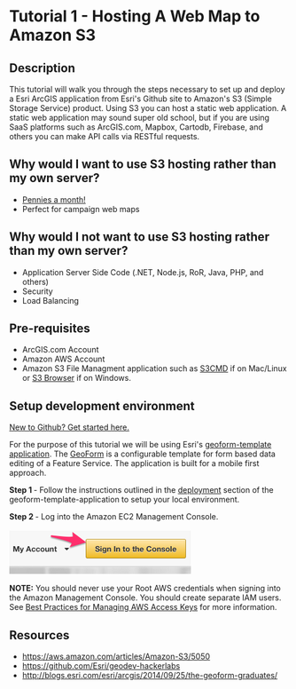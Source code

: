 # Tutorial 1 - Hosting A Web Map to Amazon S3

## Description

This tutorial will walk you through the steps necessary to set up and deploy a Esri ArcGIS application from Esri's Github site  to Amazon's S3 (Simple Storage Service) product.  Using S3 you can host a static web application.  A static web application may sound super old school, but if you are using SaaS platforms such as ArcGIS.com, Mapbox, Cartodb, Firebase, and others you can make API calls via RESTful requests.  

## Why would I want to use S3 hosting rather than my own server?
* [Pennies a month!](http://aws.amazon.com/s3/pricing/)
* Perfect for campaign web maps

## Why would I not want to use S3 hosting rather than my own server?
* Application Server Side Code (.NET, Node.js, RoR, Java, PHP, and others)
* Security
* Load Balancing

## Pre-requisites

* ArcGIS.com Account
* Amazon AWS Account
* Amazon S3 File Managment application such as [S3CMD](https://github.com/s3tools/s3cmd) if on Mac/Linux or [S3 Browser](http://s3browser.com/) if on Windows.

## Setup development environment

[New to Github? Get started here.](https://github.com/)

For the purpose of this tutorial we will be using Esri's [geoform-template application](https://github.com/Esri/geoform-template-js).  The [GeoForm](https://github.com/Esri/geoform-template-js) is a configurable template for form based data editing of a Feature Service.  The application is built for a mobile first approach.

<b> Step 1 </b> - Follow the instructions outlined in the [deployment](https://github.com/Esri/geoform-template-js#deploying) section of the geoform-template-application to setup your local environment.

<b> Step 2 </b> - Log into the Amazon EC2 Management Console.<br>
<br>
<img src="../resources/aws_management_console.png"  alt="" />

<b>NOTE:</b> You should never use your Root AWS credentials when signing into the Amazon Management Console.  You should create separate IAM users.  See [Best Practices for Managing AWS Access Keys](http://docs.aws.amazon.com/general/latest/gr/aws-access-keys-best-practices.html)
for more information.

## Resources

* https://aws.amazon.com/articles/Amazon-S3/5050
* https://github.com/Esri/geodev-hackerlabs
* http://blogs.esri.com/esri/arcgis/2014/09/25/the-geoform-graduates/


